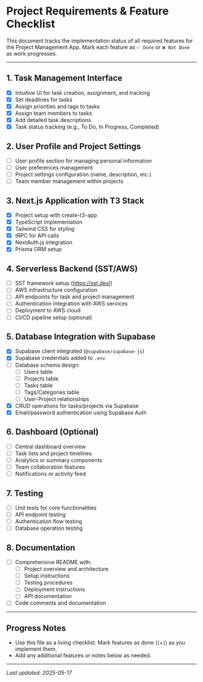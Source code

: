 # Project Requirements & Feature Checklist

This document tracks the implementation status of all required features for the Project Management App. Mark each feature as `✅ Done` or `❌ Not Done` as work progresses.

---

## 1. Task Management Interface
- [x] Intuitive UI for task creation, assignment, and tracking
- [x] Set deadlines for tasks
- [x] Assign priorities and tags to tasks
- [x] Assign team members to tasks
- [x] Add detailed task descriptions
- [x] Task status tracking (e.g., To Do, In Progress, Completed)

## 2. User Profile and Project Settings
- [ ] User profile section for managing personal information
- [ ] User preferences management
- [ ] Project settings configuration (name, description, etc.)
- [ ] Team member management within projects

## 3. Next.js Application with T3 Stack
- [x] Project setup with create-t3-app
- [x] TypeScript implementation
- [x] Tailwind CSS for styling
- [x] tRPC for API calls
- [x] NextAuth.js integration
- [x] Prisma ORM setup

## 4. Serverless Backend (SST/AWS)
- [ ] SST framework setup (https://sst.dev/)
- [ ] AWS infrastructure configuration
- [ ] API endpoints for task and project management
- [ ] Authentication integration with AWS services
- [ ] Deployment to AWS cloud
- [ ] CI/CD pipeline setup (optional)

## 5. Database Integration with Supabase
- [x] Supabase client integrated (`@supabase/supabase-js`)
- [x] Supabase credentials added to `.env`
- [ ] Database schema design:
  - [ ] Users table
  - [ ] Projects table
  - [ ] Tasks table
  - [ ] Tags/Categories table
  - [ ] User-Project relationships
- [x] CRUD operations for tasks/projects via Supabase
- [x] Email/password authentication using Supabase Auth

## 6. Dashboard (Optional)
- [ ] Central dashboard overview
- [ ] Task lists and project timelines
- [ ] Analytics or summary components
- [ ] Team collaboration features
- [ ] Notifications or activity feed

## 7. Testing
- [ ] Unit tests for core functionalities
- [ ] API endpoint testing
- [ ] Authentication flow testing
- [ ] Database operation testing

## 8. Documentation
- [ ] Comprehensive README with:
  - [ ] Project overview and architecture
  - [ ] Setup instructions
  - [ ] Testing procedures
  - [ ] Deployment instructions
  - [ ] API documentation
- [ ] Code comments and documentation

---

## Progress Notes
- Use this file as a living checklist. Mark features as done (`[x]`) as you implement them.
- Add any additional features or notes below as needed.

---

*Last updated: 2025-05-17*
